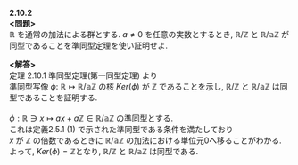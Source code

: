**2.10.2**<br>
**<問題>**<br>
$\mathbb{R}$ を通常の加法による群とする. $a \not= 0$ を任意の実数とするとき, $\mathbb{R/Z}$ と $\mathbb{R/aZ}$ が同型であることを準同型定理を使い証明せよ.

**<解答>**<br>
定理 2.10.1 準同型定理(第一同型定理) より<br>
準同型写像 $\phi$: $\mathbb{R} \mapsto \mathbb{R/aZ}$ の核 $Ker(\phi)$ が $\mathbb{Z}$ であることを示し, $\mathbb{R/Z}$ と $\mathbb{R/aZ}$ は同型であることを証明する.<br>
<br>
$\phi: \mathbb{R}\ni x \mapsto ax + a\mathbb{Z} \in \mathbb{R/aZ}$ の準同型とする.<br>
これは定義2.5.1 (1) で示された準同型である条件を満たしており<br>
$x$ が $\mathbb{Z}$ の倍数であるときに $\mathbb{R/aZ}$ の加法における単位元$0$へ移ることがわかる. <br>
よって, $Ker(\phi) = \mathbb{Z}$となり,  $\mathbb{R/Z}$ と $\mathbb{R/aZ}$ は同型である.<br>
